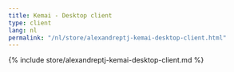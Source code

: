 ```yaml
---
title: Kemai - Desktop client
type: client
lang: nl
permalink: "/nl/store/alexandreptj-kemai-desktop-client.html"
---
```


{% include store/alexandreptj-kemai-desktop-client.md %}
